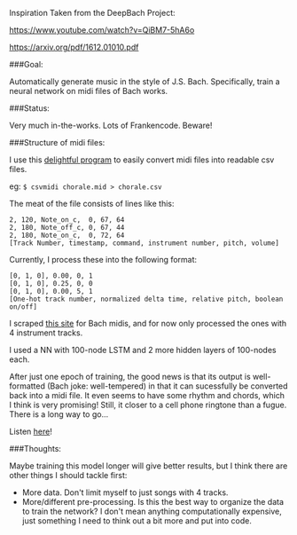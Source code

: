 Inspiration Taken from the DeepBach Project:

https://www.youtube.com/watch?v=QiBM7-5hA6o

https://arxiv.org/pdf/1612.01010.pdf

###Goal:

Automatically generate music in the style of J.S. Bach. Specifically, train a neural network on midi files of Bach works.

###Status:

Very much in-the-works. Lots of Frankencode. Beware!

###Structure of midi files:

I use this [delightful program](http://www.fourmilab.ch/webtools/midicsv/) to easily convert midi files into readable csv files. 

eg: `$ csvmidi chorale.mid > chorale.csv`

The meat of the file consists of lines like this:

```
2, 120, Note_on_c,  0, 67, 64
2, 180, Note_off_c, 0, 67, 44
2, 180, Note_on_c,  0, 72, 64
[Track Number, timestamp, command, instrument number, pitch, volume]
```

Currently, I process these into the following format:

```
[0, 1, 0], 0.00, 0, 1
[0, 1, 0], 0.25, 0, 0
[0, 1, 0], 0.00, 5, 1
[One-hot track number, normalized delta time, relative pitch, boolean on/off]
```

I scraped [this site](http://www.bachcentral.com/midiindexcomplete.html) for Bach midis, and for now only processed the ones with 4 instrument tracks.

I used a NN with 100-node LSTM and 2 more hidden layers of 100-nodes each.

After just one epoch of training, the good news is that its output is well-formatted (Bach joke: well-tempered) in that it can sucessfully be converted back into a midi file. It even seems to have some rhythm and chords, which I think is very promising! Still, it closer to a cell phone ringtone than a fugue. There is a long way to go...

Listen [here](https://soundcloud.com/user-758753778/1epoch)! 

###Thoughts:

Maybe training this model longer will give better results, but I think there are other things I should tackle first:
- More data. Don't limit myself to just songs with 4 tracks.
- More/different pre-processing. Is this the best way to organize the data to train the network? I don't mean anything computationally expensive, just something I need to think out a bit more and put into code.
